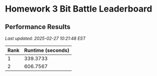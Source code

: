 # Homework 3 Bit Battle Leaderboard



## Performance Results

*Last updated: 2025-02-27 10:21:48 EST*

| Rank | Runtime (seconds) |
|------|------------------|
| 1 | 339.3733 |
| 2 | 606.7567 |

